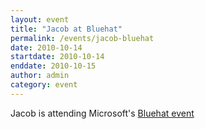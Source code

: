 ```yaml
---
layout: event
title: "Jacob at Bluehat"
permalink: /events/jacob-bluehat
date: 2010-10-14
startdate: 2010-10-14
enddate: 2010-10-15
author: admin
category: event
---
```


Jacob is attending Microsoft's [Bluehat event](http://technet.microsoft.com/en-us/security/cc261637.aspx)

